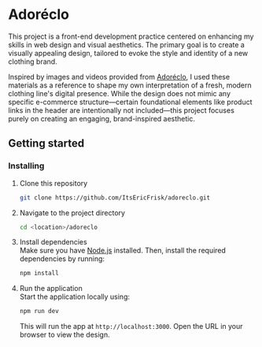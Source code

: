 # Adoréclo

This project is a front-end development practice centered on enhancing my skills in web design and visual aesthetics. The primary goal is to create a visually appealing design, tailored to evoke the style and identity of a new clothing brand.

Inspired by images and videos provided from [Adoréclo](https://www.adoreclo.com/), I used these materials as a reference to shape my own interpretation of a fresh, modern clothing line's digital presence. While the design does not mimic any specific e-commerce structure—certain foundational elements like product links in the header are intentionally not included—this project focuses purely on creating an engaging, brand-inspired aesthetic.

## Getting started

### Installing

1. Clone this repository

   ```bash
   git clone https://github.com/ItsEricFrisk/adoreclo.git
   ```

2. Navigate to the project directory

   ```bash
   cd <location>/adoreclo
   ```

3. Install dependencies  
   Make sure you have [Node.js](https://nodejs.org/) installed. Then, install the required dependencies by running:

   ```bash
   npm install
   ```

4. Run the application  
   Start the application locally using:
   ```bash
   npm run dev
   ```
   This will run the app at `http://localhost:3000`. Open the URL in your browser to view the design.

